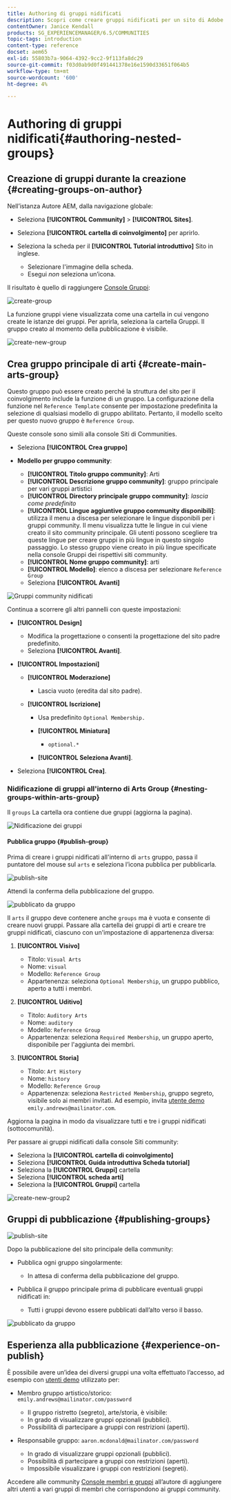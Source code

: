 ```yaml
---
title: Authoring di gruppi nidificati
description: Scopri come creare gruppi nidificati per un sito di Adobe Experience Manager Communities.
contentOwner: Janice Kendall
products: SG_EXPERIENCEMANAGER/6.5/COMMUNITIES
topic-tags: introduction
content-type: reference
docset: aem65
exl-id: 55803b7a-9064-4392-9cc2-9f113fa8dc29
source-git-commit: f03d0ab9d0f491441378e16e1590d33651f064b5
workflow-type: tm+mt
source-wordcount: '600'
ht-degree: 4%

---
```


# Authoring di gruppi nidificati{#authoring-nested-groups}

## Creazione di gruppi durante la creazione {#creating-groups-on-author}

Nell’istanza Autore AEM, dalla navigazione globale:

* Seleziona **[!UICONTROL Community]** > **[!UICONTROL Sites]**.
* Seleziona **[!UICONTROL cartella di coinvolgimento]** per aprirlo.
* Seleziona la scheda per il **[!UICONTROL Tutorial introduttivo]** Sito in inglese.

   * Selezionare l&#39;immagine della scheda.
   * Esegui *non* seleziona un’icona.

Il risultato è quello di raggiungere [Console Gruppi](/help/communities/groups.md):

![create-group](assets/create-group.png)

La funzione gruppi viene visualizzata come una cartella in cui vengono create le istanze dei gruppi. Per aprirla, seleziona la cartella Gruppi. Il gruppo creato al momento della pubblicazione è visibile.

![create-new-group](assets/create-new-group.png)

## Crea gruppo principale di arti {#create-main-arts-group}

Questo gruppo può essere creato perché la struttura del sito per il coinvolgimento include la funzione di un gruppo. La configurazione della funzione nel `Reference Template` consente per impostazione predefinita la selezione di qualsiasi modello di gruppo abilitato. Pertanto, il modello scelto per questo nuovo gruppo è `Reference Group`.

Queste console sono simili alla console Siti di Communities.

* Seleziona **[!UICONTROL Crea gruppo]**

* **Modello per gruppo community**:

   * **[!UICONTROL Titolo gruppo community]**: Arti
   * **[!UICONTROL Descrizione gruppo community]**: gruppo principale per vari gruppi artistici
   * **[!UICONTROL Directory principale gruppo community]**: *lascia come predefinito*
   * **[!UICONTROL Lingue aggiuntive gruppo community disponibili]**: utilizza il menu a discesa per selezionare le lingue disponibili per i gruppi community. Il menu visualizza tutte le lingue in cui viene creato il sito community principale. Gli utenti possono scegliere tra queste lingue per creare gruppi in più lingue in questo singolo passaggio. Lo stesso gruppo viene creato in più lingue specificate nella console Gruppi dei rispettivi siti community.
   * **[!UICONTROL Nome gruppo community]**: arti
   * **[!UICONTROL Modello]**: elenco a discesa per selezionare `Reference Group`
   * Seleziona **[!UICONTROL Avanti]**

![Gruppi community nidificati](assets/parent-to-nestedgroup.png)

Continua a scorrere gli altri pannelli con queste impostazioni:

* **[!UICONTROL Design]**

   * Modifica la progettazione o consenti la progettazione del sito padre predefinito.
   * Seleziona **[!UICONTROL Avanti]**.

* **[!UICONTROL Impostazioni]**

   * **[!UICONTROL Moderazione]**

      * Lascia vuoto (eredita dal sito padre).

   * **[!UICONTROL Iscrizione]**

      * Usa predefinito `Optional Membership.`

      * **[!UICONTROL Miniatura]**
         * `optional.*`

      * **[!UICONTROL Seleziona Avanti]**.

* Seleziona **[!UICONTROL Crea]**.

### Nidificazione di gruppi all&#39;interno di Arts Group {#nesting-groups-within-arts-group}

Il `groups` La cartella ora contiene due gruppi (aggiorna la pagina).

![Nidificazione dei gruppi](assets/create-community-group.png)

#### Pubblica gruppo {#publish-group}

Prima di creare i gruppi nidificati all&#39;interno di `arts` gruppo, passa il puntatore del mouse sul `arts` e seleziona l’icona pubblica per pubblicarla.

![publish-site](assets/publish-site.png)

Attendi la conferma della pubblicazione del gruppo.

![pubblicato da gruppo](assets/group-published.png)

Il `arts` il gruppo deve contenere anche `groups` ma è vuota e consente di creare nuovi gruppi. Passare alla cartella dei gruppi di arti e creare tre gruppi nidificati, ciascuno con un&#39;impostazione di appartenenza diversa:

1. **[!UICONTROL Visivo]**

   * Titolo: `Visual Arts`
   * Nome: `visual`
   * Modello: `Reference Group`
   * Appartenenza: seleziona `Optional Membership`, un gruppo pubblico, aperto a tutti i membri.

1. **[!UICONTROL Uditivo]**

   * Titolo: `Auditory Arts`
   * Nome: `auditory`
   * Modello: `Reference Group`
   * Appartenenza: seleziona `Required Membership`, un gruppo aperto, disponibile per l&#39;aggiunta dei membri.

1. **[!UICONTROL Storia]**

   * Titolo: `Art History`
   * Nome: `history`
   * Modello: `Reference Group`
   * Appartenenza: seleziona `Restricted Membership`, gruppo segreto, visibile solo ai membri invitati. Ad esempio, invita [utente demo](/help/communities/tutorials.md#demo-users) `emily.andrews@mailinator.com`.

Aggiorna la pagina in modo da visualizzare tutti e tre i gruppi nidificati (sottocomunità).

Per passare ai gruppi nidificati dalla console Siti community:

* Seleziona la **[!UICONTROL cartella di coinvolgimento]**
* Seleziona **[!UICONTROL Guida introduttiva Scheda tutorial]**
* Seleziona la **[!UICONTROL Gruppi]** cartella
* Seleziona **[!UICONTROL scheda arti]**
* Seleziona la **[!UICONTROL Gruppi]** cartella

![create-new-group2](assets/create-new-group2.png)

## Gruppi di pubblicazione {#publishing-groups}

![publish-site](assets/publish-site.png)

Dopo la pubblicazione del sito principale della community:

* Pubblica ogni gruppo singolarmente:

   * In attesa di conferma della pubblicazione del gruppo.

* Pubblica il gruppo principale prima di pubblicare eventuali gruppi nidificati in:

   * Tutti i gruppi devono essere pubblicati dall’alto verso il basso.

![pubblicato da gruppo](assets/group-published.png)

## Esperienza alla pubblicazione {#experience-on-publish}

È possibile avere un’idea dei diversi gruppi una volta effettuato l’accesso, ad esempio con [utenti demo](/help/communities/tutorials.md#demo-users) utilizzato per:

* Membro gruppo artistico/storico: `emily.andrews@mailinator.com/password`
   * Il gruppo ristretto (segreto), arte/storia, è visibile:
   * In grado di visualizzare gruppi opzionali (pubblici).
   * Possibilità di partecipare a gruppi con restrizioni (aperti).

* Responsabile gruppo: `aaron.mcdonald@mailinator.com/password`

   * In grado di visualizzare gruppi opzionali (pubblici).
   * Possibilità di partecipare a gruppi con restrizioni (aperti).
   * Impossibile visualizzare i gruppi con restrizioni (segreti).

Accedere alle community [Console membri e gruppi](/help/communities/members.md) all’autore di aggiungere altri utenti a vari gruppi di membri che corrispondono ai gruppi community.
